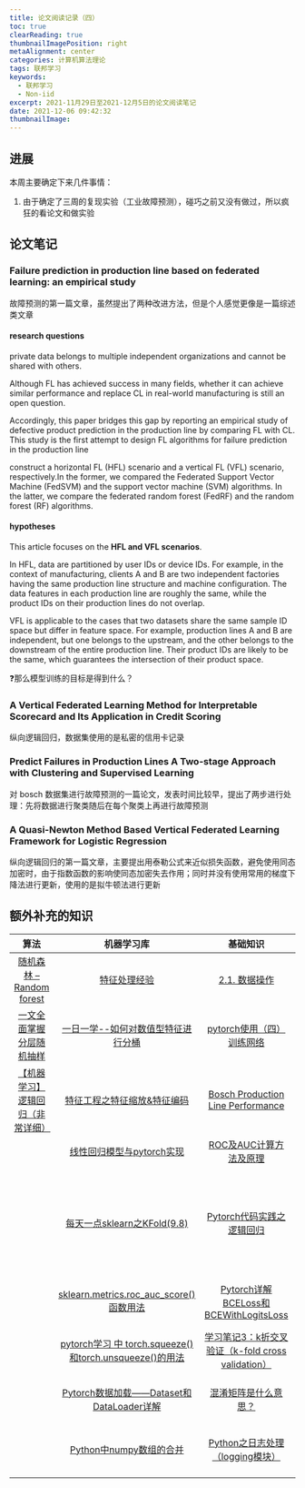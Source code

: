 ```yaml
---
title: 论文阅读记录（四）
toc: true
clearReading: true
thumbnailImagePosition: right
metaAlignment: center
categories: 计算机算法理论
tags: 联邦学习
keywords:
  - 联邦学习
  - Non-iid
excerpt: 2021-11月29日至2021-12月5日的论文阅读笔记
date: 2021-12-06 09:42:32
thumbnailImage:
---
```

<!-- toc -->

## 进展

本周主要确定下来几件事情：

1. 由于确定了三周的复现实验（工业故障预测），碰巧之前又没有做过，所以疯狂的看论文和做实验

## 论文笔记

### Failure prediction in production line based on federated learning: an empirical study

故障预测的第一篇文章，虽然提出了两种改进方法，但是个人感觉更像是一篇综述类文章

#### research questions

private data belongs to multiple independent organizations and cannot be  shared with others.   

Although FL has achieved success in many fields, whether it can achieve similar performance and replace CL in real-world manufacturing is still an open question.  

Accordingly, this paper bridges this gap by reporting an empirical study of defective product prediction in the production line by comparing FL with CL. This study is the first attempt to design FL algorithms for failure prediction in the production line

construct a horizontal FL (HFL) scenario and a vertical FL (VFL) scenario, respectively.In the former, we compared the Federated Support Vector Machine (FedSVM) and the support vector machine  (SVM) algorithms. In the latter, we compare the federated random forest (FedRF) and the random forest (RF) algorithms.   

#### hypotheses

This article focuses on the **HFL and VFL scenarios**. 

In HFL, data are partitioned by user IDs or device IDs. For example, in the context of manufacturing, clients A and B are two independent factories having the same production line structure and machine configuration. The data features in each production line are roughly the same, while the product IDs on their production lines do not overlap.  

VFL is applicable to the cases that two datasets share the same sample ID space but differ in feature space. For example, production lines A and B are independent, but one belongs to the upstream, and  the other belongs to the downstream of the entire production line. Their product IDs are likely to be the same, which guarantees the intersection of their product space.   

:question:那么模型训练的目标是得到什么？

### A Vertical Federated Learning Method for Interpretable Scorecard and Its Application in Credit Scoring

纵向逻辑回归，数据集使用的是私密的信用卡记录

### Predict Failures in Production Lines A Two-stage Approach with Clustering and Supervised Learning

对 bosch 数据集进行故障预测的一篇论文，发表时间比较早，提出了两步进行处理：先将数据进行聚类随后在每个聚类上再进行故障预测

### A Quasi-Newton Method Based Vertical Federated Learning Framework for Logistic Regression

纵向逻辑回归的第一篇文章，主要提出用泰勒公式来近似损失函数，避免使用同态加密时，由于指数函数的影响使同态加密失去作用；同时并没有使用常用的梯度下降法进行更新，使用的是拟牛顿法进行更新


## 额外补充的知识

|                             算法                             |                          机器学习库                          |                           基础知识                           |                           数据清洗                           | 数据集                                                       |
| :----------------------------------------------------------: | :----------------------------------------------------------: | :----------------------------------------------------------: | :----------------------------------------------------------: | ------------------------------------------------------------ |
| [随机森林 – Random forest](https://easyai.tech/ai-definition/random-forest/) |    [特征处理经验](https://zhuanlan.zhihu.com/p/166440574)    | [2.1. 数据操作](https://zh-v2.d2l.ai/chapter_preliminaries/ndarray.html) | [pandas中的reset_index()](https://www.cnblogs.com/keye/p/11229863.html) | [Give Me Some Credit](https://www.kaggle.com/c/GiveMeSomeCredit/data) |
| [一文全面掌握分层随机抽样](https://zhuanlan.zhihu.com/p/219994476) | [一日一学--如何对数值型特征进行分桶](https://cloud.tencent.com/developer/article/1590912) | [pytorch使用（四）训练网络](https://blog.csdn.net/GYGuo95/article/details/78821633) | [pandas并行读入大文件数据](https://zhuanlan.zhihu.com/p/87278482) | [Default of Credit Card Clients Dataset](https://www.kaggle.com/uciml/default-of-credit-card-clients-dataset) |
| [【机器学习】逻辑回归（非常详细）](https://zhuanlan.zhihu.com/p/74874291) | [特征工程之特征缩放&特征编码](https://zhuanlan.zhihu.com/p/56902262) | [Bosch Production Line Performance](https://www.kaggle.com/c/bosch-production-line-performance/data) | [python numpy中setdiff1d的用法](https://blog.csdn.net/qq_36556893/article/details/89916399) | [Give Me Some Credit 处理方法1](https://www.kaggle.com/wangtianyue/notebook-datamining/data) |
|                                                              | [线性回归模型与pytorch实现](https://zhuanlan.zhihu.com/p/86982616) | [ROC及AUC计算方法及原理](https://blog.csdn.net/yinyu19950811/article/details/81288287) | [pandas常用函数之diff](https://blog.csdn.net/You_are_my_dream/article/details/70022464) | [Give Me Some Credit 处理方法2](https://www.kaggle.com/mostig/starter-give-me-some-credit) |
|                                                              | [每天一点sklearn之KFold(9.8)](https://zhuanlan.zhihu.com/p/81673486) | [Pytorch代码实践之逻辑回归](https://blog.csdn.net/YyangWwei/article/details/116049408) | [Pandas的read_csv和 to_csv函数参数分析详解 ，pandas的read_csv和to_csv使用方法](https://blog.csdn.net/qq_41895190/article/details/103332440) | [GiveMeSomeCredit-EDA, LOGISTIC REGRESSION, WOE](https://www.kaggle.com/sarboldipo/givemesomecredit-eda-logistic-regression-woe) |
|                                                              | [sklearn.metrics.roc_auc_score()函数用法](https://blog.csdn.net/A__tree/article/details/107742766) | [Pytorch详解BCELoss和BCEWithLogitsLoss](https://blog.csdn.net/qq_22210253/article/details/85222093) | [pandas中mode()怎么使用?](https://segmentfault.com/q/1010000008252098) | [pandas学习（四）--数据的归一化](https://blog.csdn.net/hjxzb/article/details/78610961) |
|                                                              | [pytorch学习 中 torch.squeeze() 和torch.unsqueeze()的用法](https://blog.csdn.net/xiexu911/article/details/80820028) |    [学习笔记3：k折交叉验证（k-fold cross validation）]()     | [Python Statsmodels 统计包之 OLS 回归](https://zhuanlan.zhihu.com/p/22692029) | [sklearn 数据预处理1: StandardScaler](https://blog.csdn.net/u012609509/article/details/78554709) |
|                                                              | [Pytorch数据加载——Dataset和DataLoader详解](https://blog.csdn.net/loveliuzz/article/details/108756253) | [混淆矩阵是什么意思？](https://www.zhihu.com/question/36883196) | [数据挖掘模型中的IV和WOE详解](https://blog.csdn.net/kevin7658/article/details/50780391) |                                                              |
|                                                              | [Python中numpy数组的合并](https://blog.csdn.net/hustqb/article/details/78090365) | [Python之日志处理（logging模块）](https://www.cnblogs.com/yyds/p/6901864.html) | [python - NumPy 追加与 Python 追加](https://www.coder.work/article/363814) |                                                              |

